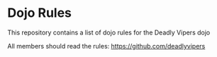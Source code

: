 Dojo Rules
==========

This repository contains a list of dojo rules for the Deadly Vipers dojo

All members should read the rules: https://github.com/deadlyvipers

